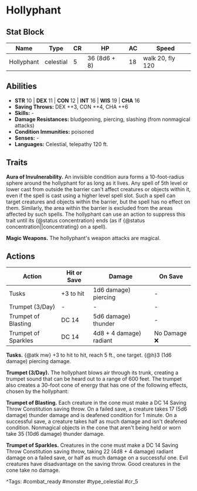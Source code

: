 # Hollyphant

## Stat Block

| Name | Type | CR | HP | AC | Speed |
|------|------|----|----|----|-------|
| Hollyphant | celestial | 5 | 36 (8d6 + 8) | 18 | walk 20, fly 120 |

## Abilities

- **STR** 10 | **DEX** 11 | **CON** 12 | **INT** 16 | **WIS** 19 | **CHA** 16
- **Saving Throws:** DEX ++3, CON ++4, CHA ++6  
- **Skills:** -  
- **Damage Resistances:** bludgeoning, piercing, slashing (from nonmagical attacks)  
- **Condition Immunities:** poisoned  
- **Senses:** -  
- **Languages:** Celestial, telepathy 120 ft.

## Traits

**Aura of Invulnerability.** An invisible condition aura forms a 10-foot-radius sphere around the hollyphant for as long as it lives. Any spell of 5th level or lower cast from outside the barrier can't affect creatures or objects within it, even if the spell is cast using a higher level spell slot. Such a spell can target creatures and objects within the barrier, but the spell has no effect on them. Similarly, the area within the barrier is excluded from the areas affected by such spells. The hollyphant can use an action to suppress this trait until its {@status concentration} ends (as if {@status concentration||concentrating} on a spell).

**Magic Weapons.** The hollyphant's weapon attacks are magical.


## Actions

| Action | Hit or Save | Damage | On Save |
|--------|--------------|--------|----------|
| Tusks | +3 to hit | 1d6 damage) piercing | - |
| Trumpet (3/Day) | - | - | - |
| Trumpet of Blasting | DC 14 | 5d6 damage) thunder | - |
| Trumpet of Sparkles | DC 14 | 4d8 + 4 damage) radiant | No Damage ❌ |

**Tusks.** {@atk mw} +3 to hit to hit, reach 5 ft., one target. {@h}3 (1d6 damage) piercing damage.

**Trumpet (3/Day).** The hollyphant blows air through its trunk, creating a trumpet sound that can be heard out to a range of 600 feet. The trumpet also creates a 30-foot cone of energy that has one of the following effects, chosen by the hollyphant:

**Trumpet of Blasting.** Each creature in the cone must make a DC 14 Saving Throw Constitution saving throw. On a failed save, a creature takes 17 (5d6 damage) thunder damage and is deafened condition for 1 minute. On a successful save, a creature takes half as much damage and isn't deafened condition. Nonmagical objects in the cone that aren't being held or worn take 35 (10d6 damage) thunder damage.

**Trumpet of Sparkles.** Creatures in the cone must make a DC 14 Saving Throw Constitution saving throw, taking 22 (4d8 + 4 damage) radiant damage on a failed save, or half as much damage on a successful one. Evil creatures have disadvantage on the saving throw. Good creatures in the cone take no damage.


^Tags: #combat_ready #monster #type_celestial #cr_5